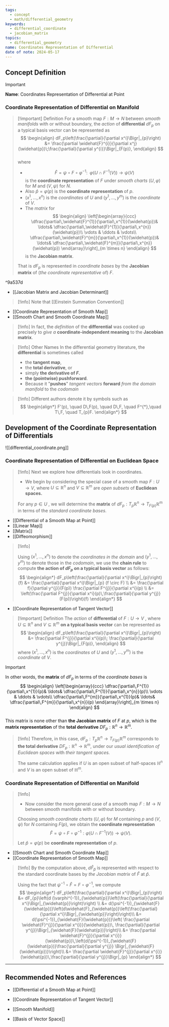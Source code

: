 ```yaml
---
tags:
  - concept
  - math/differential_geometry
keywords:
  - differential_coordinate
  - jacobian_matrix
topics:
  - differential_geometry
name: Coordinates Representation of Differential
date of note: 2024-05-17
---
```


## Concept Definition

>[!important]
>**Name**: Coordinates Representation of Differential at Point


### Coordinate Representation of Differential on Manifold

>[!important] Definition
>For a smooth map $F: M \rightarrow N$ between *smooth manifolds* with or without boundary, the *action* of **differential** $dF_{p}$ on a typical basis vector can be represented as
>$$
> \begin{align}
> dF_p\left(\frac{\partial}{\partial x^i}\Bigr|_{p}\right) &= \frac{\partial \widehat{F}^{i}}{\partial x^j}(\widehat{p})\;\frac{\partial}{\partial y^{i}}\Bigr|_{F(p)},
> \end{align}
>$$  
>where  
>- $$\widehat{F} = \psi \circ F \circ \varphi^{-1}: \;\; \varphi(U \cap F^{-1}(V)) \rightarrow \psi(V)$$ is the **coordinate representation** of $F$ under *smooth charts* $(U,\varphi)$ for $M$ and $(V, \psi)$ for $N$. 
>- Also $\widehat{p} = \varphi(p)$  is the **coordinate representation** of $p$. 
>- $(x^1,\ldots, x^n)$ is the *coordinates* of $U$ and $(y^1,\ldots, y^m)$ is the *coordinate* of $V$.  
>- The *matrix* for 
>$$
>\begin{align}
>  \left[\begin{array}{ccc}
> \dfrac{\partial\,\widehat{F}^{1}}{\partial\,x^{1}}(\widehat{p})& \ldots& \dfrac{\partial\,\widehat{F}^{1}}{\partial\,x^{n}}(\widehat{p})\\
> \vdots & \ddots & \vdots\\
> \dfrac{\partial\,\widehat{F}^{m}}{\partial\,x^{1}}(\widehat{p})& \ldots& \dfrac{\partial\,\widehat{F}^{m}}{\partial\,x^{n}}(\widehat{p})
> \end{array}\right]_{m \times n}
> \end{align}
>$$ 
>is the **Jacobian matrix**.
>
>That is $dF_{p}$ is represented in *coordinate bases* by the **Jacobian matrix** of (*the coordinate representative* of) $F$.

^9a537d

- [[Jacobian Matrix and Jacobian Determinant]]

>[!info]
>Note that [[Einstein Summation Convention]]

- [[Coordinate Representation of Smooth Map]]
- [[Smooth Chart and Smooth Coordinate Map]]

>[!info]
>In fact, the *definition* of the **differential** was cooked up precisely to *give a* **coordinate-independent meaning** to the **Jacobian matrix**.

>[!info] Other Names
>In the differential geometry literature, the **differential** is sometimes called 
>- the **tangent map**, 
>- the **total derivative**, or 
>- simply **the derivative of $F$.** 
>-  **the (pointwise) pushforward**. 
>	- Because it "**pushes**" *tangent vectors* **forward** *from the domain manifold* to the *codomain*

>[!info]
>Different authors denote it by symbols such as
>$$
> \begin{align*}
> F'(p), \quad D\,F(p), \quad D\,F, \quad F^{*},\quad T\,F, \quad T_{p}F.
> \end{align*}
>$$ 



## Development of the Coordinate Representation of Differentials

![[differential_coordinate.png]]

### Coordinate Representation of Differential on Euclidean Space

>[!info]
>Next we explore how differentials look in coordinates. 
>
>- We begin by considering the special case of a smooth map $F: U \rightarrow V$, where $U \subseteq \mathbb{R}^n$ and $V \subseteq \mathbb{R}^m$ are *open subsets* of **Euclidean spaces.**  
>
>For any $p \in U$ , we will determine the **matrix** of $dF_p: T_{p}\mathbb{R}^n \rightarrow T_{F(p)}\mathbb{R}^m$ in terms of the *standard coordinate bases.*

- [[Differential of a Smooth Map at Point]]
- [[Linear Map]]
- [[Matrix]]
- [[Diffeomorphism]]

>[!info]
>
> Using $(x^1,\ldots, x^n)$ to denote the *coordinates in the domain* and $(y^1,\ldots, y^m)$ to denote those in the *codomain*, we use the **chain rule** to compute **the action of $dF_p$ on a typical basis vector** as follows:
>$$ 
> \begin{align*}
> dF_p\left(\frac{\partial}{\partial x^i}\Bigr|_{p}\right)(f) &= \frac{\partial}{\partial x^i}\Bigr|_{p} (f \circ F) \\
> &= \frac{\partial f}{\partial y^{j}}(F(p)) \frac{\partial F^{j}}{\partial x^i}(p) \\
> &= \left(\frac{\partial F^{j}}{\partial x^i}(p)\,\frac{\partial}{\partial y^{j}}(F(p))\right)(f) 
> \end{align*}
>$$ 

- [[Coordinate Representation of Tangent Vector]]

>[!important] Definition
>The *action* of **differential** of $F: U \rightarrow V$ , where $U \subseteq \mathbb{R}^n$ and $V \subseteq \mathbb{R}^m$ **on a typical basis vector** can be represented as
>$$
> \begin{align}
> dF_p\left(\frac{\partial}{\partial x^i}\Bigr|_{p}\right) &= \frac{\partial F^{j}}{\partial x^i}(p)\; \frac{\partial}{\partial y^{j}}\Bigr|_{F(p)},
> \end{align} 
>$$ 
>where $(x^1,\ldots, x^n)$ is the *coordinates* of $U$ and $(y^1,\ldots, y^m)$ is the *coordinate* of $V$.

>[!important]
>In other words, the **matrix** of $dF_p$ in terms of the *coordinate bases* is 
>$$
> \begin{align}
>  \left[\begin{array}{ccc}
> \dfrac{\partial\,F^{1}}{\partial\,x^{1}}(p)& \ldots& \dfrac{\partial\,F^{1}}{\partial\,x^{n}}(p)\\
> \vdots & \ddots & \vdots\\
> \dfrac{\partial\,F^{m}}{\partial\,x^{1}}(p)& \ldots& \dfrac{\partial\,F^{m}}{\partial\,x^{n}}(p)
> \end{array}\right]_{m \times n}
> \end{align}
>$$  
>This matrix is none other than **the Jacobian matrix** of $F$ at $p$, which is the **matrix representation** of the **total derivative** $DF_{p}: \mathbb{R}^n \rightarrow \mathbb{R}^m$. 

>[!info]
> Therefore, in this case, $dF_p: T_{p}\mathbb{R}^n \rightarrow T_{F(p)}\mathbb{R}^m$ corresponds to **the total derivative** $DF_{p}: \mathbb{R}^n \rightarrow \mathbb{R}^m$, under our *usual identification of Euclidean spaces* with *their tangent spaces.* 
> 
> The same calculation applies if $U$ is an open subset of half-spaces $\mathbb{H}^n$ and $V$ is an open subset of $\mathbb{H}^m$.


### Coordinate Representation of Differential on Manifold

>[!info]
>- Now consider the more general case of a smooth map $F: M \rightarrow N$ between smooth manifolds with or without boundary.   
> 
> Choosing *smooth coordinate charts* $(U,\varphi)$ for $M$ containing $p$ and $(V, \psi)$  for $N$ containing $F(p)$, we obtain the **coordinate representation** $$\widehat{F} = \psi \circ F \circ \varphi^{-1}: \varphi(U \cap F^{-1}(V)) \rightarrow \psi(V).$$ 
> 
> Let $\widehat{p} = \varphi(p)$ be **coordinate representation** of $p$.

- [[Smooth Chart and Smooth Coordinate Map]]
- [[Coordinate Representation of Smooth Map]]

>[!info]
> By the computation above, $d\widehat{F}_{\widehat{p}}$ is represented with respect to the standard coordinate bases by *the Jacobian matrix* of $\widehat{F}$ at $\widehat{p}$. 
> 
> Using the fact that $\psi^{-1} \circ \widehat{F} =  F \circ \varphi^{-1}$, we compute
>$$
> \begin{align*}
> dF_p\left(\frac{\partial}{\partial x^i}\Bigr|_{p}\right) &= dF_{p}\left(d (\varphi^{-1})_{\widehat{p}}\left(\frac{\partial}{\partial x^i}\Bigr|_{\widehat{p}}\right)\right) \\
> &= d(\psi^{-1})_{\widehat{F}(\widehat{p})}\left(d\widehat{F}_{\widehat{p}}\left(\frac{\partial}{\partial x^i}\Bigr|_{\widehat{p}}\right)\right)\\
> &= d(\psi^{-1})_{\widehat{F}(\widehat{p})}\left( \frac{\partial \widehat{F}^{j}}{\partial x^{i}}(\widehat{p})\, \frac{\partial}{\partial y^{j}}\Bigr|_{\widehat{F}(\widehat{p})}\right)\\
> &= \frac{\partial \widehat{F}^{j}}{\partial x^{i}}(\widehat{p})\,\left(d(\psi^{-1})_{\widehat{F}(\widehat{p})}\frac{\partial}{\partial y^{j}} \Bigr|_{\widehat{F}(\widehat{p})}\right)\\
> &= \frac{\partial \widehat{F}^{j}}{\partial x^{i}}(\widehat{p})\,\frac{\partial}{\partial y^{j}}\Bigr|_{p}
> \end{align*}
>$$ 


























-----------
##  Recommended Notes and References

- [[Differential of a Smooth Map at Point]]
- [[Coordinate Representation of Tangent Vector]]

- [[Smooth Manifold]]
- [[Basis of Vector Space]]


